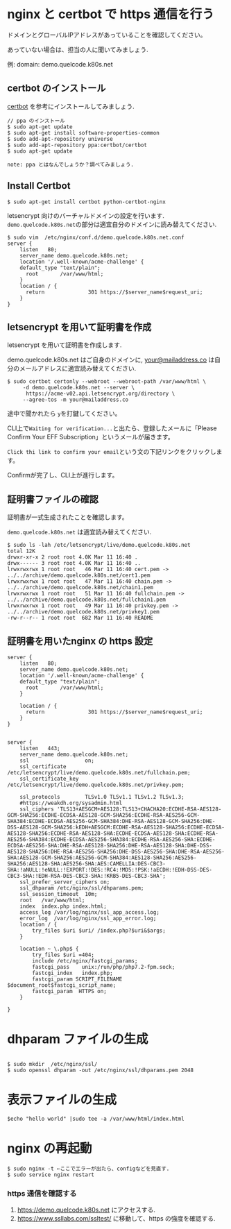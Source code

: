 # nginx と certbot で https 通信を行う


ドメインとグローバルIPアドレスがあっていることを確認してください。 

あっていない場合は、担当の人に聞いてみましょう.

例: domain: demo.quelcode.k80s.net


## certbot のインストール

[certbot](https://certbot.eff.org/) を参考にインストールしてみましょう. 




```
// ppa のインストール
$ sudo apt-get update
$ sudo apt-get install software-properties-common
$ sudo add-apt-repository universe
$ sudo add-apt-repository ppa:certbot/certbot
$ sudo apt-get update
```


```
note: ppa とはなんでしょうか？調べてみましょう.
```

## Install Certbot

```
$ sudo apt-get install certbot python-certbot-nginx
```

letsencrypt 向けのバーチャルドメインの設定を行います. `demo.quelcode.k80s.net`の部分は適宜自分のドメインに読み替えてください.

```
$ sudo vim  /etc/nginx/conf.d/demo.quelcode.k80s.net.conf
server { 
    listen   80;
    server_name demo.quelcode.k80s.net;
    location '/.well-known/acme-challenge' { 
    default_type "text/plain";
      root       /var/www/html;
    } 
    location / {
      return              301 https://$server_name$request_uri;
    }
}
```

## letsencrypt を用いて証明書を作成

letsencrypt を用いて証明書を作成します.

demo.quelcode.k80s.net はご自身のドメインに, <your@mailaddress.co> は自分のメールアドレスに適宜読み替えてください. 

```
$ sudo certbot certonly --webroot --webroot-path /var/www/html \
     -d demo.quelcode.k80s.net --server \
      https://acme-v02.api.letsencrypt.org/directory \
     --agree-tos -m your@mailaddress.co

```

途中で聞かれたら `y`を打鍵してください。

CLI上で`Waiting for verification...`と出たら、登録したメールに「Please Confirm Your EFF Subscription」というメールが届きます。

`Click thi link to confirm your email`という文の下記リンクをクリックします。

Confirmが完了し、CLI上が進行します。


## 証明書ファイルの確認


証明書が一式生成されたことを確認します。

`demo.quelcode.k80s.net` は適宜読み替えてください.

```
$ sudo ls -lah /etc/letsencrypt/live/demo.quelcode.k80s.net
total 12K
drwxr-xr-x 2 root root 4.0K Mar 11 16:40 .
drwx------ 3 root root 4.0K Mar 11 16:40 ..
lrwxrwxrwx 1 root root   46 Mar 11 16:40 cert.pem -> ../../archive/demo.quelcode.k80s.net/cert1.pem
lrwxrwxrwx 1 root root   47 Mar 11 16:40 chain.pem -> ../../archive/demo.quelcode.k80s.net/chain1.pem
lrwxrwxrwx 1 root root   51 Mar 11 16:40 fullchain.pem -> ../../archive/demo.quelcode.k80s.net/fullchain1.pem
lrwxrwxrwx 1 root root   49 Mar 11 16:40 privkey.pem -> ../../archive/demo.quelcode.k80s.net/privkey1.pem
-rw-r--r-- 1 root root  682 Mar 11 16:40 README
```


##  証明書を用いたnginx の https 設定


```
server {
    listen   80;
    server_name demo.quelcode.k80s.net;
    location '/.well-known/acme-challenge' {
    default_type "text/plain";
      root       /var/www/html;
    }

    location / {
      return              301 https://$server_name$request_uri;
    }
}


server {
    listen   443;
    server_name demo.quelcode.k80s.net;
    ssl                  on;
    ssl_certificate      /etc/letsencrypt/live/demo.quelcode.k80s.net/fullchain.pem;
    ssl_certificate_key  /etc/letsencrypt/live/demo.quelcode.k80s.net/privkey.pem;

    ssl_protocols        TLSv1.0 TLSv1.1 TLSv1.2 TLSv1.3;
    #https://weakdh.org/sysadmin.html
    ssl_ciphers 'TLS13+AESGCM+AES128:TLS13+CHACHA20:ECDHE-RSA-AES128-GCM-SHA256:ECDHE-ECDSA-AES128-GCM-SHA256:ECDHE-RSA-AES256-GCM-SHA384:ECDHE-ECDSA-AES256-GCM-SHA384:DHE-RSA-AES128-GCM-SHA256:DHE-DSS-AES128-GCM-SHA256:kEDH+AESGCM:ECDHE-RSA-AES128-SHA256:ECDHE-ECDSA-AES128-SHA256:ECDHE-RSA-AES128-SHA:ECDHE-ECDSA-AES128-SHA:ECDHE-RSA-AES256-SHA384:ECDHE-ECDSA-AES256-SHA384:ECDHE-RSA-AES256-SHA:ECDHE-ECDSA-AES256-SHA:DHE-RSA-AES128-SHA256:DHE-RSA-AES128-SHA:DHE-DSS-AES128-SHA256:DHE-RSA-AES256-SHA256:DHE-DSS-AES256-SHA:DHE-RSA-AES256-SHA:AES128-GCM-SHA256:AES256-GCM-SHA384:AES128-SHA256:AES256-SHA256:AES128-SHA:AES256-SHA:AES:CAMELLIA:DES-CBC3-SHA:!aNULL:!eNULL:!EXPORT:!DES:!RC4:!MD5:!PSK:!aECDH:!EDH-DSS-DES-CBC3-SHA:!EDH-RSA-DES-CBC3-SHA:!KRB5-DES-CBC3-SHA';
    ssl_prefer_server_ciphers on;
    ssl_dhparam /etc/nginx/ssl/dhparams.pem;
    ssl_session_timeout  10m;
    root   /var/www/html;
    index  index.php index.html;
    access_log /var/log/nginx/ssl_app_access.log;
    error_log  /var/log/nginx/ssl_app_error.log;
    location / {
        try_files $uri $uri/ /index.php?$uri&$args;
    }

    location ~ \.php$ {
        try_files $uri =404;
        include /etc/nginx/fastcgi_params;
        fastcgi_pass    unix:/run/php/php7.2-fpm.sock;
        fastcgi_index   index.php;
        fastcgi_param SCRIPT_FILENAME $document_root$fastcgi_script_name;
        fastcgi_param  HTTPS on;
    }

}
```

# dhparam ファイルの生成

```

$ sudo mkdir  /etc/nginx/ssl/
$ sudo openssl dhparam -out /etc/nginx/ssl/dhparams.pem 2048
````

# 表示ファイルの生成

```
$echo "hello world" |sudo tee -a /var/www/html/index.html
```

# nginx の再起動

```
$ sudo nginx -t ←ここでエラーが出たら、configなどを見直す.
$ sudo service nginx restart
```

### https 通信を確認する


1. https://demo.quelcode.k80s.net にアクセスする.
2. https://www.ssllabs.com/ssltest/ に移動して、https の強度を確認する.

